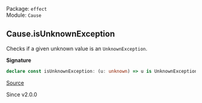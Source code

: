 Package: `effect`<br />
Module: `Cause`<br />

## Cause.isUnknownException

Checks if a given unknown value is an `UnknownException`.

**Signature**

```ts
declare const isUnknownException: (u: unknown) => u is UnknownException
```

[Source](https://github.com/Effect-TS/effect/tree/main/packages/effect/src/Cause.ts#L1460)

Since v2.0.0
